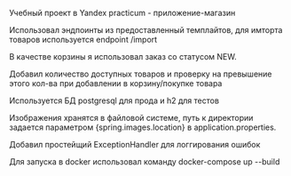 Учебный проект в Yandex practicum - приложение-магазин

Использовал эндпоинты из предоставленный темплайтов, для имторта товаров используется endpoint /import 

В качестве корзины я использовал заказ со статусом NEW.

Добавил количество доступных товаров и проверку на превышение этого кол-ва при добавлении в корзину/покупке товара 

Используется БД postgresql для прода и h2 для тестов

Изображения хранятся в файловой системе, путь к директории задается параметром {spring.images.location} в application.properties.

Добавил простейщий ExceptionHandler для логгирования ошибок

Для запуска в docker использовал команду docker-compose up --build
